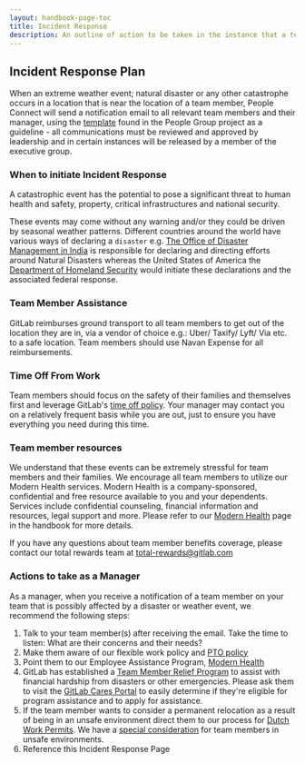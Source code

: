 ```yaml
---
layout: handbook-page-toc
title: Incident Response
description: An outline of action to be taken in the instance that a team member or group of team members is impacted by an extreme weather event; natural disaster or any other catastrophe.
---
```


## Incident Response Plan

When an extreme weather event; natural disaster or any other catastrophe occurs in a location that is near the location of a team member, People Connect will send a notification email to all relevant team members and their manager, using the [template](https://gitlab.com/gitlab-com/people-group/General/-/blob/master/.gitlab/email_templates/natural_disaster_notification.md) found in the People Group project as a guideline - all communications must be reviewed and approved by leadership and in certain instances will be released by a member of the executive group.

### When to initiate Incident Response
A catastrophic event has the potential to pose a significant threat to human health and safety, property, critical infrastructures and national security. 

These events may come without any warning and/or they could be driven by seasonal weather patterns. Different countries around the world have various ways of declaring a `disaster` e.g. [The Office of Disaster Management in India](https://ndma.gov.in) is responsible for declaring and directing efforts around Natural Disasters whereas the United States of America the [Department of Homeland Security](https://www.dhs.gov/natural-disasters) would initiate these declarations and the associated federal response.

### Team Member Assistance

GitLab reimburses ground transport to all team members to get out of the location they are in, via a vendor of choice e.g.: Uber/ Taxify/ Lyft/ Via etc. to a safe location.  Team members should use Navan Expense for all reimbursements. 

### Time Off From Work

Team members should focus on the safety of their families and themselves first and leverage GitLab's [time off policy](/handbook/paid-time-off/). Your manager may contact you on a relatively frequent basis while you are out, just to ensure you have everything you need during this time.

### Team member resources

We understand that these events can be extremely stressful for team members and their families. We encourage all team members to utilize our Modern Health services. Modern Health is a company-sponsored, confidential and free resource available to you and your dependents. Services include confidential counseling, financial information and resources, legal support and more. Please refer to our [Modern Health](/handbook/total-rewards/benefits/modern-health/) page in the handbook for more details.

If you have any questions about team member benefits coverage, please contact our total rewards team at total-rewards@gitlab.com

### Actions to take as a Manager
As a manager, when you receive a notification of a team member on your team that is possibly affected by a disaster or weather event, we recommend the following steps: 
1. Talk to your team member(s) after receiving the email. Take the time to listen: What are their concerns and their needs?
1. Make them aware of our flexible work policy and [PTO policy](/handbook/paid-time-off/#paid-time-off)
1. Point them to our Employee Assistance Program, [Modern Health](/handbook/total-rewards/benefits/modern-health/)
1. GitLab has established a [Team Member Relief Program](https://about.gitlab.com/handbook/total-rewards/benefits/general-and-entity-benefits/#team-member-relief-program) to assist with financial hardship from disasters or other emergencies. Please ask them to visit the [GitLab Cares Portal](http://gitlab.e4erelief.org/) to easily determine if they're eligible for program assistance and to apply for assistance.
1. If the team member wants to consider a permanent relocation as a result of being in an unsafe environment direct them to our process for [Dutch Work Permits](/handbook/people-group/visas/#dutch-work-permits). We have a [special consideration](/handbook/people-group/visas/#special-considerations-for-team-members-in-unsafe-environments) for team members in unsafe environments. 
1. Reference this Incident Response Page

